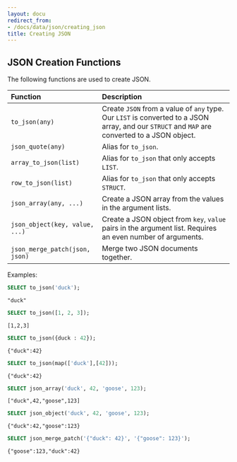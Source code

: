 ```yaml
---
layout: docu
redirect_from:
- /docs/data/json/creating_json
title: Creating JSON
---
```


## JSON Creation Functions

The following functions are used to create JSON.

| Function | Description |
|:--|:----|
| `to_json(any)` | Create `JSON` from a value of `any` type. Our `LIST` is converted to a JSON array, and our `STRUCT` and `MAP` are converted to a JSON object. |
| `json_quote(any)` | Alias for `to_json`. |
| `array_to_json(list)` | Alias for `to_json` that only accepts `LIST`. |
| `row_to_json(list)` | Alias for `to_json` that only accepts `STRUCT`. |
| `json_array(any, ...)` | Create a JSON array from the values in the argument lists. |
| `json_object(key, value, ...)` | Create a JSON object from `key`, `value` pairs in the argument list. Requires an even number of arguments. |
| `json_merge_patch(json, json)` | Merge two JSON documents together. |

Examples:

```sql
SELECT to_json('duck');
```

```text
"duck"
```

```sql
SELECT to_json([1, 2, 3]);
```

```text
[1,2,3]
```

```sql
SELECT to_json({duck : 42});
```

```text
{"duck":42}
```

```sql
SELECT to_json(map(['duck'],[42]));
```

```text
{"duck":42}
```

```sql
SELECT json_array('duck', 42, 'goose', 123);
```

```text
["duck",42,"goose",123]
```

```sql
SELECT json_object('duck', 42, 'goose', 123);
```

```text
{"duck":42,"goose":123}
```

```sql
SELECT json_merge_patch('{"duck": 42}', '{"goose": 123}');
```

```text
{"goose":123,"duck":42}
```